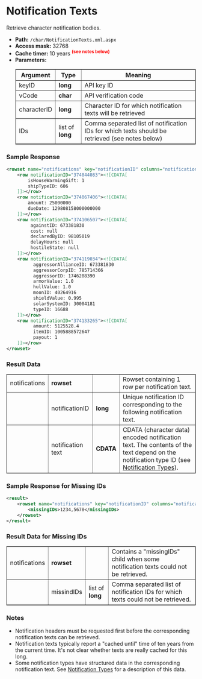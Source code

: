 # Notification Texts
Retrieve character notification bodies.

* __Path:__ ``/char/NotificationTexts.xml.aspx``
* __Access mask:__ 32768
* __Cache timer:__ 10 years <sup style="color: red; font-weight: bold">(see notes below)</sup>
* __Parameters:__
    <table border="1">
        <tbody>
            <tr>
                <th>Argument</th>
                <th>Type</th>
                <th>Meaning</th>
            </tr>
            <tr>
                <td>keyID</td>
                <td><strong>long</strong></td>
                <td>API key ID</td>
            </tr>
            <tr>
                <td>vCode</td>
                <td><strong>char</strong></td>
                <td>API verification code</td>
            </tr>
            <tr>
                <td>characterID</td>
                <td><strong>long</strong></td>
                <td>Character ID for which notification texts will be retrieved</td>
            </tr>
            <tr>
                <td>IDs</td>
                <td>list of <strong>long</strong></td>
                <td>Comma separated list of notification IDs for which texts should be retrieved (see notes below)</td>
            </tr>
        </tbody>
    </table>

### Sample Response

```xml
<rowset name="notifications" key="notificationID" columns="notificationID">
    <row notificationID="374044083"><![CDATA[
        isHouseWarmingGift: 1
        shipTypeID: 606
    ]]></row>
    <row notificationID="374067406"><![CDATA[
        amount: 25000000
        dueDate: 129808158000000000
    ]]></row>
    <row notificationID="374106507"><![CDATA[
         againstID: 673381830
         cost: null
         declaredByID: 98105019
         delayHours: null
         hostileState: null
    ]]></row>
    <row notificationID="374119034"><![CDATA[
          aggressorAllianceID: 673381830
          aggressorCorpID: 785714366
          aggressorID: 1746208390
          armorValue: 1.0
          hullValue: 1.0
          moonID: 40264916
          shieldValue: 0.995
          solarSystemID: 30004181
          typeID: 16688
    ]]></row>
    <row notificationID="374133265"><![CDATA[
          amount: 5125528.4
          itemID: 1005888572647
          payout: 1
    ]]></row>
</rowset>
```  

### Result Data

<table border="1">
    <tbody>
        <tr>
            <td>notifications</td>
            <td><strong>rowset</strong></td>
            <td></td>
            <td>Rowset containing 1 row per notification text.</td>
        </tr>
        <tr>
            <td></td>
            <td>notificationID</td>
            <td><strong>long</strong></td>
            <td>Unique notification ID corresponding to the following notification text.</td>
        </tr>
        <tr>
            <td></td>
            <td>notification text</td>
            <td><strong>CDATA</strong></td>
            <td>CDATA (character data) encoded notification text.  The contents of the text depend on the notification type ID (see <a href="../../xmlapi/constants.html/#notification-type">Notification Types</a>).</td>
        </tr>
    </tbody>
</table>

### Sample Response for Missing IDs

```xml
<result>
    <rowset name="notifications" key="notificationID" columns="notificationID">
        <missingIDs>1234,5678</missingIDs>
    </rowset>
</result>
```  

### Result Data for Missing IDs

<table border="1">
    <tbody>
        <tr>
            <td>notifications</td>
            <td><strong>rowset</strong></td>
            <td></td>
            <td>Contains a "missingIDs" child when some notification texts could not be retrieved.</td>
        </tr>
        <tr>
            <td></td>
            <td>missindIDs</td>
            <td>list of <strong>long</strong></td>
            <td>Comma separated list of notification IDs for which texts could not be retrieved.</td>
        </tr>
    </tbody>
</table>

### Notes

* Notification headers must be requested first before the corresponding notification texts can be retrieved.
* Notification texts typically report a "cached until" time of ten years from the current time.  It's not clear whether texts are really cached for this long.
* Some notification types have structured data in the corresponding notification text.  See <a href="../../xmlapi/constants.html/#notification-type">Notification Types</a> for a description of this data.
